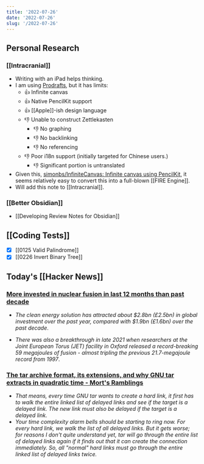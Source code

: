 ```yaml
---
title: '2022-07-26'
date: '2022-07-26'
slug: '/2022-07-26'
---
```


## Personal Research

### [[Intracranial]]

- Writing with an iPad helps thinking.
- I am using [Prodrafts](https://apps.apple.com/us/app/prodrafts/id1545810067), but it has limits:
  - 👍 Infinite canvas
  - 👍 Native PencilKit support
  - 👍 [[Apple]]-ish design language
  - 👎 Unable to construct Zettlekasten
    - 👎 No graphing
    - 👎 No backlinking
    - 👎 No referencing
  - 👎 Poor i18n support (initially targeted for Chinese users.)
    - 👎 Significant portion is untranslated
- Given this, [simonbs/InfiniteCanvas: Infinite canvas using PencilKit](https://github.com/simonbs/InfiniteCanvas), it seems relatively easy to convert this into a full-blown [[FIRE Engine]].
- Will add this note to [[Intracranial]].

### [[Better Obsidian]]

- [[Developing Review Notes for Obsidian]]

## [[Coding Tests]]

- [x] [[0125 Valid Palindrome]]
- [x] [[0226 Invert Binary Tree]]

## Today's [[Hacker News]]

### [More invested in nuclear fusion in last 12 months than past decade](https://www.growthbusiness.co.uk/more-invested-in-nuclear-fusion-in-last-12-months-than-past-decade-2560528/)

- _The clean energy solution has attracted about $2.8bn (£2.5bn) in global investment over the past year, compared with $1.9bn (£1.6bn) over the past decade_.

* _There was also a breakthrough in late 2021 when researchers at the Joint European Torus (JET) facility in Oxford released a record-breaking 59 megajoules of fusion - almost tripling the previous 21.7-megajoule record from 1997_.

### [The tar archive format, its extensions, and why GNU tar extracts in quadratic time - Mort's Ramblings](https://mort.coffee/home/tar/)

- _That means, every time GNU tar wants to create a hard link, it first has to walk the entire linked list of delayed links and see if the target is a delayed link. The new link must also be delayed if the target is a delayed link._
- _Your time complexity alarm bells should be starting to ring now. For every hard link, we walk the list of all delayed links. But it gets worse; for reasons I don't quite understand yet, tar will go through the entire list of delayed links again if it finds out that it can create the connection immediately. So, all "normal" hard links must go through the entire linked list of delayed links twice._
